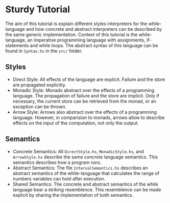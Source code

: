 # Sturdy Tutorial

The aim of this tutorial is explain different styles interpreters for the while-language and how concrete and abstract interpreters can be described by the same generic implementation.
Context of this tutorial is the while-language, an imperative programming language with assignments, if-statements and while loops.
The abstract syntax of this language can be found in `Syntax.hs` in the `src/` folder.

## Styles

- Direct Style: All effects of the language are explicit. Failure and the store are propagated explicitly.
- Monadic Style: Monads abstract over the effects of a programming language. The propagation of failure and the store are implicit. Only if necessary, the current store can be retrieved from the monad, or an exception can be thrown.
- Arrow Style: Arrows also abstract over the effects of a programming language. However, in comparision to monads, arrows allow to describe effects on the input of the computation, not only the output.

## Semantics

- Concrete Semantics: All `DirectStyle.hs`, `MonadicStyle.hs`, and `ArrowStyle.hs` describe the same _concrete_ language semantics. This semantics describes how a program runs.
- Abstract Semantics: The file `IntervalSemantics.hs` describes an abstract semantics of the while-language that calculates the range of numbers variables can hold after execution.
- Shared Semantics: The concrete and abstract semantics of the while language bear a striking resemblence. This resemblence can be made explicit by sharing the implementation of both semantics.
